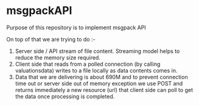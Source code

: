 # msgpackAPI

Purpose of this repository is to implement msgpack API 

On top of that we are trying to do :-

1. Server side / API stream of file content. Streaming model helps to reduce the memory size required. 
2. Client side that reads from a polled connection (by calling valuationsdata) writes to a file locally as data contents comes in.
3. Data that we are delivering is about 690M and to prevent connection time out or server side out of memory exception we use POST 
and returns immediately a new resource (url) that client side can poll to get the data once processing is completed. 

